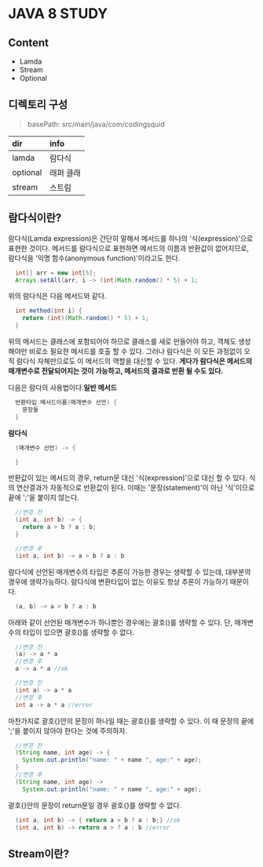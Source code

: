 JAVA 8 STUDY
============

Content
-------

-	Lamda
-	Stream
-	Optional<T>

디렉토리 구성
-------------

> basePath: src/main/java/com/codingsquid

| dir      | info      |
|:---------|:----------|
| lamda    | 람다식    |
| optional | 래퍼 클래 |
| stream   | 스트림    |

람다식이란?
-----------

람다식(Lamda expression)은 간단히 말해서 메서드를 하나의 '식(expression)'으로 표현한 것이다. 메서드를 람다식으로 표현하면 메서드의 이름과 반환값이 없어지므로, 람다식을 '익명 함수(anonymous function)'이라고도 한다.

```java
  int[] arr = new int[5];
  Arrays.setAll(arr, i -> (int)Math.random() * 5) + 1;
```

위의 람다식은 다음 메서드와 같다.

```java
  int method(int i) {
    return (int)(Math.random() * 5) + 1;
  }
```

위의 메서드는 클래스에 포함되어야 하므로 클래스를 새로 만들어야 하고, 객체도 생성해야만 비로소 필요한 메서드를 호출 할 수 있다. 그러나 람다식은 이 모든 과정없이 오직 람다식 자체만으로도 이 메서드의 역할을 대신할 수 있다. **게다가 람다식은 메서드의 매개변수로 전달되어지는 것이 가능하고, 메서드의 결과로 반환 될 수도 있다.**

다음은 람다의 사용법이다.**일반 메서드**

```java
  반환타입 메서드이름(매개변수 선언) {
    문장들
  }
```

**람다식**

```java
  (매개변수 선언) -> {

  }
```

반환값이 있는 메서드의 경우, return문 대신 '식(expression)'으로 대신 할 수 있다. 식의 연산결과가 자동적으로 반환값이 된다. 이때는 '문장(statement)'이 아닌 '식'이므로 끝에 ';'을 붙이지 않는다.

```java
  //변경 전
  (int a, int b) -> {
    return a > b ? a : b;
  }

  //변경 후
  (int a, int b) -> a > b ? a : b
```

람다식에 선언된 매개변수의 타입은 추론이 가능한 경우는 생략할 수 있는데, 대부분의 경우에 생략가능하다. 람다식에 변환타입이 없는 이유도 항상 추론이 가능하기 때문이다.

```java
  (a, b) -> a > b ? a : b
```

아래와 같이 선언된 매개변수가 하나뿐인 경우에는 괄호()를 생략할 수 있다. 단, 매개변수의 타입이 있으면 괄호()를 생략할 수 없다.

```java
  //변경 전
  (a) -> a * a
  //변경 후
  a -> a * a //ok

  //변경 전
  (int a) -> a * a
  //변경 후
  int a -> a * a //error
```

마찬가지로 괄호{}안의 문장이 하나일 때는 괄호{}를 생략할 수 있다. 이 때 문장의 끝에 ';'을 붙이지 않아야 한다는 것에 주의하자.

```java
  //변경 전
  (String name, int age) -> {
    System.out.println("name: " + name ", age:" + age);
  }
  //변경 후
  (String name, int age) ->
    System.out.println("name: " + name ", age:" + age);
```

괄호{}안의 문장이 return문일 경우 괄호{}를 생략할 수 없다.

```java
  (int a, int b) -> { return a > b ? a : b;} //ok
  (int a, int b) -> return a > ? a : b //error
```

Stream이란?
-----------
